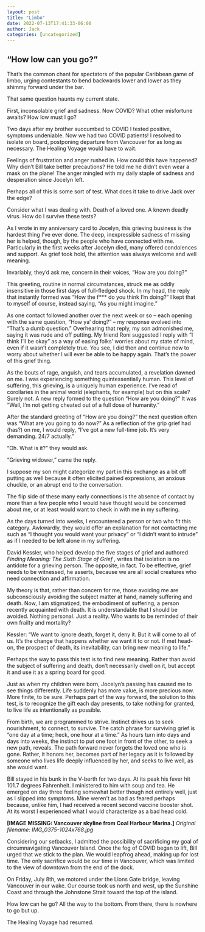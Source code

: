 ```yaml
---
layout: post
title: "Limbo"
date: 2022-07-13T17:41:33-06:00
author: Jack
categories: [uncategorized]
---
```


## “How low can you go?”

That’s the common chant for spectators of the popular Caribbean game of limbo, urging contestants to bend backwards lower and lower as they shimmy forward under the bar.

That same question haunts my current state.

First, inconsolable grief and sadness. Now COVID? What other misfortune awaits? How low must I go?

Two days after my brother succumbed to COVID I tested positive, symptoms undeniable. Now we had two COVID patients! I resolved to isolate on board, postponing departure from Vancouver for as long as necessary. The Healing Voyage would have to wait.

Feelings of frustration and anger rushed in. How could this have happened? Why didn’t Bill take better precautions? He told me he didn’t even wear a mask on the plane! The anger mingled with my daily staple of sadness and desperation since Jocelyn left.

Perhaps all of this is some sort of test. What does it take to drive Jack over the edge?

Consider what I was dealing with. Death of a loved one. A known deadly virus. How do I survive these tests?

As I wrote in my anniversary card to Jocelyn, this grieving business is the hardest thing I’ve ever done. The deep, inexpressible sadness of missing her is helped, though, by the people who have connected with me. Particularly in the first weeks after Jocelyn died, many offered condolences and support. As grief took hold, the attention was always welcome and well meaning.

Invariably, they’d ask me, concern in their voices, “How are you doing?”

This greeting, routine in normal circumstances, struck me as oddly insensitive in those first days of full-fledged shock. In my head, the reply that instantly formed was “How the f*** do you think I’m doing?” I kept that to myself of course, instead saying, “As you might imagine.”

As one contact followed another over the next week or so – each opening with the same question, “How ya’ doing?” – my response evolved into “That’s a dumb question.” Overhearing that reply, my son admonished me, saying it was rude and off putting. My friend Roni suggested I reply with “I think I’ll be okay” as a way of easing folks’ worries about my state of mind, even if it wasn’t completely true. You see, I did then and continue now to worry about whether I will ever be able to be happy again. That’s the power of this grief thing.

As the bouts of rage, anguish, and tears accumulated, a revelation dawned on me. I was experiencing something quintessentially human. This level of suffering, this grieving, is a uniquely human experience. I’ve read of corollaries in the animal world (elephants, for example) but on this scale? Surely not. A new reply formed to the question “How are you doing?” It was “Well, I’m not getting cheated out of a full dose of humanity.”

After the standard greeting of “How are you doing?” the next question often was “What are you going to do now?” As a reflection of the grip grief had (has?) on me, I would reply, “I’ve got a new full-time job. It’s very demanding. 24/7 actually.”

“Oh. What is it?” they would ask.

“Grieving widower,” came the reply.

I suppose my son might categorize my part in this exchange as a bit off putting as well because it often elicited pained expressions, an anxious chuckle, or an abrupt end to the conversation.

The flip side of these many early connections is the absence of contact by more than a few people who I would have thought would be concerned about me, or at least would want to check in with me in my suffering.

As the days turned into weeks, I encountered a person or two who fit this category. Awkwardly, they would offer an explanation for not contacting me such as “I thought you would want your privacy” or “I didn’t want to intrude” as if I needed to be left alone in my suffering.

David Kessler, who helped develop the five stages of grief and authored _Finding Meaning: The Sixth Stage of Grief_ , writes that isolation is no antidote for a grieving person. The opposite, in fact. To be effective, grief needs to be witnessed, he asserts, because we are all social creatures who need connection and affirmation.

My theory is that, rather than concern for me, those avoiding me are subconsciously avoiding the subject matter at hand, namely suffering and death. Now, I am stigmatized, the embodiment of suffering, a person recently acquainted with death. It is understandable that I should be avoided. Nothing personal. Just a reality. Who wants to be reminded of their own frailty and mortality?

Kessler: “We want to ignore death, forget it, deny it. But it will come to all of us. It’s the change that happens whether we want it to or not. If met head-on, the prospect of death, its inevitability, can bring new meaning to life.”

Perhaps the way to pass this test is to find new meaning. Rather than avoid the subject of suffering and death, don’t necessarily dwell on it, but accept it and use it as a spring board for good.

Just as when my children were born, Jocelyn’s passing has caused me to see things differently. Life suddenly has more value, is more precious now. More finite, to be sure. Perhaps part of the way forward, the solution to this test, is to recognize the gift each day presents, to take nothing for granted, to live life as intentionally as possible.

From birth, we are programmed to strive. Instinct drives us to seek nourishment, to connect, to survive. The catch phrase for surviving grief is “one day at a time; heck, one hour at a time.” As hours turn into days and days into weeks, the instinct to put one foot in front of the other, to seek a new path, reveals. The path forward never forgets the loved one who is gone. Rather, it honors her, becomes part of her legacy as it is followed by someone who lives life deeply influenced by her, and seeks to live well, as she would want.

Bill stayed in his bunk in the V-berth for two days. At its peak his fever hit 101.7 degrees Fahrenheit. I ministered to him with soup and tea. He emerged on day three feeling somewhat better though not entirely well, just as I slipped into symptoms. Mine weren’t as bad as feared perhaps because, unlike him, I had received a recent second vaccine booster shot. At its worst I experienced what I would characterize as a bad head cold.

<!-- IMAGE PLACEHOLDER
Original URL: http://windleblo.com/wp-content/uploads/2022/07/IMG_0375-1024x768.jpg
Filename: IMG_0375-1024x768.jpg
Date path: 2022/07/IMG_0375-1024x768.jpg
Caption: Vancouver skyline from Coal Harbour Marina.
Instructions: Replace this comment with actual image upload
-->

**[IMAGE MISSING: Vancouver skyline from Coal Harbour Marina.]**
*Original filename: IMG_0375-1024x768.jpg*

Considering our setbacks, I admitted the possibility of sacrificing my goal of circumnavigating Vancouver Island. Once the fog of COVID began to lift, Bill urged that we stick to the plan. We would leapfrog ahead, making up for lost time. The only sacrifice would be our time in Vancouver, which was limited to the view of downtown from the end of the dock.

On Friday, July 8th, we motored under the Lions Gate bridge, leaving Vancouver in our wake. Our course took us north and west, up the Sunshine Coast and through the Johnstone Strait toward the top of the island.

How low can he go? All the way to the bottom. From there, there is nowhere to go but up.

The Healing Voyage had resumed.